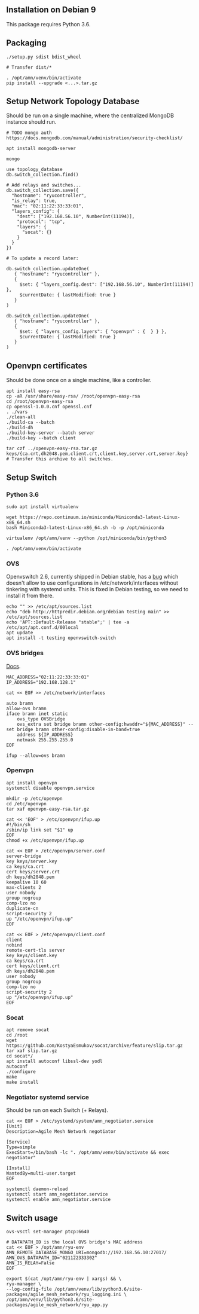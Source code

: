 

## Installation on Debian 9

This package requires Python 3.6.

## Packaging

    ./setup.py sdist bdist_wheel

    # Transfer dist/*

    . /opt/amn/venv/bin/activate
    pip install --upgrade <...>.tar.gz


## Setup Network Topology Database

Should be run on a single machine, where the centralized MongoDB instance should run.

    # TODO mongo auth https://docs.mongodb.com/manual/administration/security-checklist/

    apt install mongodb-server

    mongo

    use topology_database
    db.switch_collection.find()

    # Add relays and switches...
    db.switch_collection.save({
      "hostname": "ryucontroller",
      "is_relay": true,
      "mac": "02:11:22:33:33:01",
      "layers_config": {
        "dest": ["192.168.56.10", NumberInt(11194)],
        "protocol": "tcp",
        "layers": {
          "socat": {}
        }
      }
    })

    # To update a record later:

    db.switch_collection.updateOne(
       { "hostname": "ryucontroller" },
       {
         $set: { "layers_config.dest": ["192.168.56.10", NumberInt(11194)] },
         $currentDate: { lastModified: true }
       }
    )

    db.switch_collection.updateOne(
       { "hostname": "ryucontroller" },
       {
         $set: { "layers_config.layers": { "openvpn" : {  } } },
         $currentDate: { lastModified: true }
       }
    )

## Openvpn certificates

Should be done once on a single machine, like a controller.

    apt install easy-rsa
    cp -aR /usr/share/easy-rsa/ /root/openvpn-easy-rsa
    cd /root/openvpn-easy-rsa
    cp openssl-1.0.0.cnf openssl.cnf
    . ./vars
    ./clean-all
    ./build-ca --batch
    ./build-dh
    ./build-key-server --batch server
    ./build-key --batch client

    tar czf ../openvpn-easy-rsa.tar.gz keys/{ca.crt,dh2048.pem,client.crt,client.key,server.crt,server.key}
    # Transfer this archive to all switches.

## Setup Switch

### Python 3.6

    sudo apt install virtualenv

    wget https://repo.continuum.io/miniconda/Miniconda3-latest-Linux-x86_64.sh
    bash Miniconda3-latest-Linux-x86_64.sh -b -p /opt/miniconda

    virtualenv /opt/amn/venv --python /opt/miniconda/bin/python3

    . /opt/amn/venv/bin/activate

### OVS

Openvswitch 2.6, currently shipped in Debian stable, has a [bug][ovs_bug]
which doesn't allow to use configurations in /etc/network/interfaces without
tinkering with systemd units. This is fixed in Debian testing, so we need to
install it from there.

[ovs_bug]: https://bugs.debian.org/cgi-bin/bugreport.cgi?bug=878757

    echo "" >> /etc/apt/sources.list
    echo "deb http://httpredir.debian.org/debian testing main" >> /etc/apt/sources.list
    echo 'APT::Default-Release "stable";' | tee -a /etc/apt/apt.conf.d/00local
    apt update
    apt install -t testing openvswitch-switch

### OVS bridges

[Docs](https://github.com/openvswitch/ovs/blob/master/debian/openvswitch-switch.README.Debian).

    MAC_ADDRESS="02:11:22:33:33:01"
    IP_ADDRESS="192.168.128.1"

    cat << EOF >> /etc/network/interfaces

    auto bramn
    allow-ovs bramn
    iface bramn inet static
        ovs_type OVSBridge
        ovs_extra set bridge bramn other-config:hwaddr="${MAC_ADDRESS}" -- set bridge bramn other-config:disable-in-band=true
        address ${IP_ADDRESS}
        netmask 255.255.255.0
    EOF

    ifup --allow=ovs bramn

### Openvpn

    apt install openvpn
    systemctl disable openvpn.service

    mkdir -p /etc/openvpn
    cd /etc/openvpn
    tar xaf openvpn-easy-rsa.tar.gz

    cat << 'EOF' > /etc/openvpn/ifup.up
    #!/bin/sh
    /sbin/ip link set "$1" up
    EOF
    chmod +x /etc/openvpn/ifup.up

    cat << EOF > /etc/openvpn/server.conf
    server-bridge
    key keys/server.key
    ca keys/ca.crt
    cert keys/server.crt
    dh keys/dh2048.pem
    keepalive 10 60
    max-clients 2
    user nobody
    group nogroup
    comp-lzo no
    duplicate-cn
    script-security 2
    up "/etc/openvpn/ifup.up"
    EOF

    cat << EOF > /etc/openvpn/client.conf
    client
    nobind
    remote-cert-tls server
    key keys/client.key
    ca keys/ca.crt
    cert keys/client.crt
    dh keys/dh2048.pem
    user nobody
    group nogroup
    comp-lzo no
    script-security 2
    up "/etc/openvpn/ifup.up"
    EOF

### Socat

    apt remove socat
    cd /root
    wget https://github.com/KostyaEsmukov/socat/archive/feature/slip.tar.gz
    tar xaf slip.tar.gz
    cd socat*/
    apt install autoconf libssl-dev yodl
    autoconf
    ./configure
    make
    make install

### Negotiator systemd service

Should be run on each Switch (+ Relays).

    cat << EOF > /etc/systemd/system/amn_negotiator.service
    [Unit]
    Description=Agile Mesh Network negotiator

    [Service]
    Type=simple
    ExecStart=/bin/bash -lc ". /opt/amn/venv/bin/activate && exec negotiator"

    [Install]
    WantedBy=multi-user.target
    EOF

    systemctl daemon-reload
    systemctl start amn_negotiator.service
    systemctl enable amn_negotiator.service


## Switch usage

    ovs-vsctl set-manager ptcp:6640

    # DATAPATH_ID is the local OVS bridge's MAC address
    cat << EOF > /opt/amn/ryu-env
    AMN_REMOTE_DATABASE_MONGO_URI=mongodb://192.168.56.10:27017/
    AMN_OVS_DATAPATH_ID="021122333302"
    AMN_IS_RELAY=False
    EOF

    export $(cat /opt/amn/ryu-env | xargs) && \
    ryu-manager \
    --log-config-file /opt/amn/venv/lib/python3.6/site-packages/agile_mesh_network/ryu_logging.ini \
    /opt/amn/venv/lib/python3.6/site-packages/agile_mesh_network/ryu_app.py


